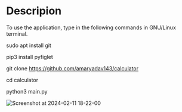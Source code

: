 # Descripion
To use the application, type in the following commands in GNU/Linux terminal.

sudo apt install git

pip3 install pyfiglet

git clone https://github.com/amaryadav143/calculator

cd calculator

python3 main.py




![Screenshot at 2024-02-11 18-22-00](https://github.com/amaryadav143/calculator/assets/155633119/7331ef7a-af15-425f-a5d8-8587dfd9e0a8)
